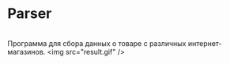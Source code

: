 # Parser
<br>Программа для сбора данных о товаре с различных интернет-магазинов.
<img srс="result.gif" />
